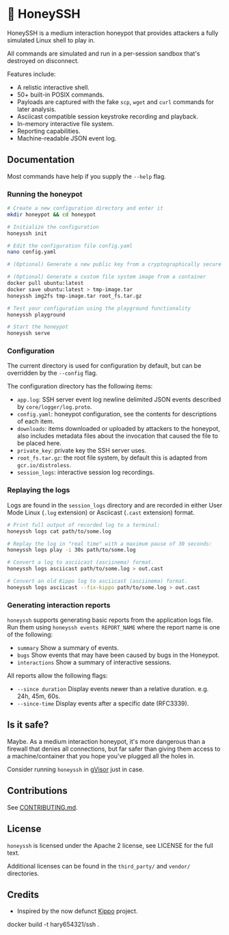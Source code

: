 # 🍯 HoneySSH

HoneySSH is a medium interaction honeypot that provides attackers a fully simulated 
Linux shell to play in.

All commands are simulated and run in a per-session sandbox that's destroyed on
disconnect.

Features include:

* A relistic interactive shell.
* 50+ built-in POSIX commands.
* Payloads are captured with the fake `scp`, `wget` and `curl` commands for later analysis.
* Asciicast compatible session keystroke recording and playback.
* In-memory interactive file system.
* Reporting capabilities.
* Machine-readable JSON event log.

## Documentation

Most commands have help if you supply the `--help` flag.

### Running the honeypot

```bash
# Create a new configuration directory and enter it
mkdir honeypot && cd honeypot

# Initialize the configuration
honeyssh init

# Edit the configuration file config.yaml
nano config.yaml

# (Optional) Generate a new public key from a cryptographically secure RNG

# (Optional) Generate a custom file system image from a container
docker pull ubuntu:latest
docker save ubuntu:latest > tmp-image.tar
honeyssh img2fs tmp-image.tar root_fs.tar.gz

# Test your configuration using the playground functionality
honeyssh playground

# Start the honeypot
honeyssh serve
```

### Configuration

The current directory is used for configuration by default, but can be
overridden by the `--config` flag.

The configuration directory has the following items:

* `app.log`: SSH server event log newline delimited JSON events described by
  `core/logger/log.proto`.
* `config.yaml`: honeypot configuration, see the contents for descriptions of
  each item.
* `downloads`: items downloaded or uploaded by attackers to the honeypot, also
  includes metadata files about the invocation that caused the file to be placed
  here.
* `private_key`: private key the SSH server uses.
* `root_fs.tar.gz`: the root file system, by default this is adapted from
  `gcr.io/distroless`.
* `session_logs`: interactive session log recordings.

### Replaying the logs

Logs are found in the `session_logs` directory and are recorded in either
User Mode Linux (`.log` extension) or Asciicast (`.cast` extension) format.

```bash
# Print full output of recorded log to a terminal:
honeyssh logs cat path/to/some.log

# Replay the log in "real time" with a maximum pause of 30 seconds:
honeyssh logs play -i 30s path/to/some.log

# Convert a log to asciicast (asciinema) format.
honeyssh logs asciicast path/to/some.log > out.cast

# Convert an old Kippo log to asciicast (asciinema) format.
honeyssh logs asciicast --fix-kippo path/to/some.log > out.cast
```

### Generating interaction reports

`honeyssh` supports generating basic reports from the application logs file.
Run them using `honeyssh events REPORT_NAME` where the report name is one of the
following:

* `summary` Show a summary of events.
* `bugs` Show events that may have been caused by bugs in the Honeypot.
* `interactions` Show a summary of interactive sessions.

All reports allow the following flags:

* `--since duration` Display events newer than a relative duration. e.g. 24h, 45m, 60s.
* `--since-time` Display events after a specific date (RFC3339).

## Is it safe?

Maybe. As a medium interaction honeypot, it's more dangerous than a firewall
that denies all connections, but far safer than giving them access to a
machine/container that you hope you've plugged all the holes in.

Consider running `honeyssh` in [gVisor](https://github.com/google/gvisor) just in
case.

## Contributions

See [CONTRIBUTING.md](CONTRIBUTING.md).

## License

`honeyssh` is licensed under the Apache 2 license, see LICENSE for the full text.

Additional licenses can be found in the `third_party/` and `vendor/`
directories.

## Credits

* Inspired by the now defunct [Kippo](https://www.honeynet.org/projects/old/kippo/) project.


 docker build -t hary654321/ssh  .